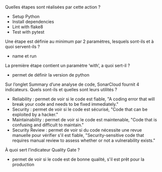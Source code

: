 Quelles étapes sont réalisées par cette action ?
- Setup Python
- Install dependencies
- Lint with flake8
- Test with pytest

Une étape est définie au minimum par 2 paramètres, lesquels sont-ils
et à quoi servent-ils ?
- name et run

La première étape contient un paramètre ‘with’, a quoi sert-il ?
- permet de définir la version de python

Sur l’onglet Summary d’une analyse de code, SonarCloud fournit 4 indicateurs. Quels sont-ils et quelles sont leurs utilités ?
- Reliability : permet de voir si le code est fiable, "A coding error that will break your code and needs to be fixed immediately."
- Security : permet de voir si le code est sécurisé, "Code that can be exploited by a hacker."
- Maintainability : permet de voir si le code est maintenable, "Code that is confusing and difficult to maintain."
- Security Review : permet de voir si du code nécessite une revue manuelle pour vérifier s'il est fiable, "Security-sensitive code that requires manual review to assess whether or not a vulnerability exists."

À quoi sert l’indicateur Quality Gate ?
- permet de voir si le code est de bonne qualité, s'il est prêt pour la production
